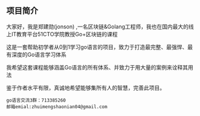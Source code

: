 
## 项目简介
大家好，我是郑建勋(jonson) ,一名区块链&Golang工程师，我也在国内最大的线上IT教育平台51CTO学院教授Go+区块链的课程

这是一套帮助初学者从0到1学习go语言的项目，致力于打造最完整、最强悍、最有深度的Go语言学习体系

我希望这套课程能够涵盖Go语言的所有体系、并致力于用大量的案例来诠释其用法

鉴于作者水平有限，真诚地希望能够集所有人的智慧，完善此项目。
```
go语言交流3群：713385260
邮箱emial:zhuimengshaonian04@gmail.com
```